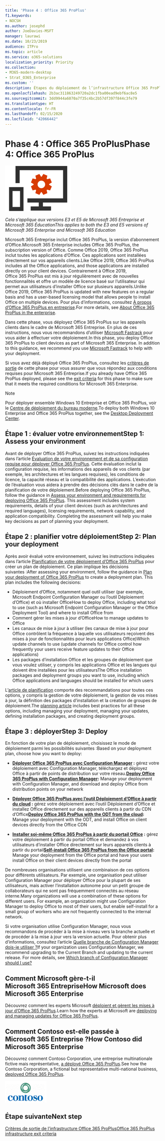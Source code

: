 ```yaml
---
title: 'Phase 4 : Office 365 ProPlus'
f1.keywords:
- NOCSH
ms.author: josephd
author: JoeDavies-MSFT
manager: laurawi
ms.date: 10/23/2019
audience: ITPro
ms.topic: article
ms.service: o365-solutions
localization_priority: Priority
ms.collection:
- M365-modern-desktop
- Strat_O365_Enterprise
ms.custom: ''
description: Étapes du déploiement de l’infrastructure Office 365 ProPlus pour Microsoft 365 Entreprise.
ms.openlocfilehash: 2b3ac311863249720a2dc1fba00ead9ebf6ac8e5
ms.sourcegitcommit: 3dd9944a6070a7f35c4bc2b57df397f844c3fe79
ms.translationtype: HT
ms.contentlocale: fr-FR
ms.lasthandoff: 02/15/2020
ms.locfileid: "42066442"
---
```

# <a name="phase-4-office-365-proplus"></a><span data-ttu-id="26339-103">Phase 4 : Office 365 ProPlus</span><span class="sxs-lookup"><span data-stu-id="26339-103">Phase 4: Office 365 ProPlus</span></span>

![Phase 4 : Office 365 ProPlus](../media/deploy-foundation-infrastructure/O365proplus_icon.png)

<span data-ttu-id="26339-105">*Cela s’applique aux versions E3 et E5 de Microsoft 365 Entreprise et Microsoft 365 Éducation*</span><span class="sxs-lookup"><span data-stu-id="26339-105">*This applies to both the E3 and E5 versions of Microsoft 365 Enterprise and Microsoft 365 Education*</span></span>

<span data-ttu-id="26339-106">Microsoft 365 Entreprise inclut Office 365 ProPlus, la version d’abonnement d’Office.</span><span class="sxs-lookup"><span data-stu-id="26339-106">Microsoft 365 Enterprise includes Office 365 ProPlus, the subscription version of Office.</span></span> <span data-ttu-id="26339-107">Comme Office 2019, Office 365 ProPlus inclut toutes les applications d’Office. Ces applications sont installées directement sur vos appareils clients.</span><span class="sxs-lookup"><span data-stu-id="26339-107">Like Office 2019, Office 365 ProPlus includes all the Office applications, and those applications are installed directly on your client devices.</span></span> <span data-ttu-id="26339-108">Contrairement à Office 2019, Office 365 ProPlus est mis à jour régulièrement avec de nouvelles fonctionnalités et offre un modèle de licence basé sur l’utilisateur qui permet aux utilisateurs d’installer Office sur plusieurs appareils.</span><span class="sxs-lookup"><span data-stu-id="26339-108">Unlike Office 2019, Office 365 ProPlus is updated with new features on a regular basis and has a user-based licensing model that allows people to install Office on multiple devices.</span></span> <span data-ttu-id="26339-109">Pour plus d’informations, consultez [À propos d’Office 365 ProPlus en entreprise](https://docs.microsoft.com/deployoffice/about-office-365-proplus-in-the-enterprise).</span><span class="sxs-lookup"><span data-stu-id="26339-109">For more details, see [About Office 365 ProPlus in the enterprise](https://docs.microsoft.com/deployoffice/about-office-365-proplus-in-the-enterprise).</span></span>

<span data-ttu-id="26339-p102">Dans cette phase, vous déployez Office 365 ProPlus sur les appareils clients dans le cadre de Microsoft 365 Entreprise. En plus de ces instructions, nous vous recommandons d’utiliser [Microsoft Fastrack](https://fasttrack.microsoft.com/office) pour vous aider à effectuer votre déploiement.</span><span class="sxs-lookup"><span data-stu-id="26339-p102">In this phase, you deploy Office 365 ProPlus to client devices as part of Microsoft 365 Enterprise. In addition to this guidance, we recommend you use [Microsoft Fastrack](https://fasttrack.microsoft.com/office) to help with your deployment.</span></span> 

<span data-ttu-id="26339-112">Si vous avez déjà déployé Office 365 ProPlus, consultez les [critères de sortie](office365proplus-exit-criteria.md) de cette phase pour vous assurer que vous répondez aux conditions requises pour Microsoft 365 Entreprise.</span><span class="sxs-lookup"><span data-stu-id="26339-112">If you already have Office 365 ProPlus deployed, please see the [exit criteria](office365proplus-exit-criteria.md) for this phase to make sure that it meets the required conditions for Microsoft 365 Enterprise.</span></span>

>[!Note]
><span data-ttu-id="26339-113">Pour déployer ensemble Windows 10 Entreprise et Office 365 ProPlus, voir le [Centre de déploiement du bureau moderne](desktop-deployment-center-home.md).</span><span class="sxs-lookup"><span data-stu-id="26339-113">To deploy both Windows 10 Enterprise and Office 365 ProPlus together, see the [Desktop Deployment Center](desktop-deployment-center-home.md).</span></span>
>

## <a name="step-1-assess-your-environment"></a><span data-ttu-id="26339-114">Étape 1 : évaluer votre environnement</span><span class="sxs-lookup"><span data-stu-id="26339-114">Step 1: Assess your environment</span></span>

<span data-ttu-id="26339-p103">Avant de déployer Office 365 ProPlus, suivez les instructions indiquées dans l’article [Évaluation de votre environnement et de sa configuration requise pour déployer Office 365 ProPlus](https://docs.microsoft.com/DeployOffice/assess-office-365-proplus). Cette évaluation inclut la configuration requise, les informations des appareils de vos clients (par exemple, les architectures et les langues requises), les conditions de licence, la capacité réseau et la compatibilité des applications. L’exécution de l’évaluation vous aidera à prendre des décisions clés dans le cadre de la planification de votre déploiement.</span><span class="sxs-lookup"><span data-stu-id="26339-p103">Before deploying Office 365 ProPlus, follow the guidance in [Assess your environment and requirements for deploying Office 365 ProPlus](https://docs.microsoft.com/DeployOffice/assess-office-365-proplus). This assessment includes system requirements, details of your client devices (such as architectures and required languages), licensing requirements, network capability, and application compatibility. Completing the assessment will help you make key decisions as part of planning your deployment.</span></span>

## <a name="step-2-plan-your-deployment"></a><span data-ttu-id="26339-118">Étape 2 : planifier votre déploiement</span><span class="sxs-lookup"><span data-stu-id="26339-118">Step 2: Plan your deployment</span></span>

<span data-ttu-id="26339-p104">Après avoir évalué votre environnement, suivez les instructions indiquées dans l’article [Planification de votre déploiement d’Office 365 ProPlus](https://docs.microsoft.com/DeployOffice/plan-office-365-proplus) pour créer un plan de déploiement. Ce plan implique les décisions suivantes :</span><span class="sxs-lookup"><span data-stu-id="26339-p104">After assessing your environment, follow the guidance in [Plan your deployment of Office 365 ProPlus](https://docs.microsoft.com/DeployOffice/plan-office-365-proplus) to create a deployment plan. This plan includes the following decisions:</span></span> 

- <span data-ttu-id="26339-121">Déploiement d’Office, notamment quel outil utiliser (par exemple, Microsoft Endpoint Configuration Manager ou l’outil Déploiement d’Office) et où installer Office</span><span class="sxs-lookup"><span data-stu-id="26339-121">How to deploy Office, including what tool to use (such as Microsoft Endpoint Configuration Manager or the Office Deployment Tool) and where to install Office from</span></span>
- <span data-ttu-id="26339-122">Comment gérer les mises à jour d’Office</span><span class="sxs-lookup"><span data-stu-id="26339-122">How to manage updates to Office</span></span>
- <span data-ttu-id="26339-123">Les canaux de mise à jour à utiliser (les canaux de mise à jour pour Office contrôlent la fréquence à laquelle vos utilisateurs reçoivent des mises à jour de fonctionnalités pour leurs applications Office)</span><span class="sxs-lookup"><span data-stu-id="26339-123">Which update channels to use (update channels for Office control how frequently your users receive feature updates to their Office applications)</span></span>
- <span data-ttu-id="26339-124">Les packages d’installation Office et les groupes de déploiement que vous voulez utiliser, y compris les applications Office et les langues qui doivent être installées pour les utilisateurs</span><span class="sxs-lookup"><span data-stu-id="26339-124">The Office installation packages and deployment groups you want to use, including which Office applications and languages should be installed for which users</span></span>

<span data-ttu-id="26339-125">L’[article de planification](https://docs.microsoft.com/DeployOffice/plan-office-365-proplus) comporte des recommandations pour toutes ces options, y compris la gestion de votre déploiement, la gestion de vos mises à jour, la définition des packages d’installation et la création de groupes de déploiement.</span><span class="sxs-lookup"><span data-stu-id="26339-125">The [planning article](https://docs.microsoft.com/DeployOffice/plan-office-365-proplus) includes best practices for all these options, including managing your deployment, managing your updates, defining installation packages, and creating deployment groups.</span></span> 

## <a name="step-3-deploy"></a><span data-ttu-id="26339-126">Étape 3 : déployer</span><span class="sxs-lookup"><span data-stu-id="26339-126">Step 3: Deploy</span></span>

<span data-ttu-id="26339-127">En fonction de votre plan de déploiement, choisissez le mode de déploiement parmi les possibilités suivantes :</span><span class="sxs-lookup"><span data-stu-id="26339-127">Based on your deployment plan, choose how you want to deploy:</span></span>

- <span data-ttu-id="26339-128">**[Déployer Office 365 ProPlus avec Configuration Manager](https://docs.microsoft.com/deployoffice/deploy-office-365-proplus-with-system-center-configuration-manager) :** gérez votre déploiement avec Configuration Manager, téléchargez et déployez Office à partir de points de distribution sur votre réseau.</span><span class="sxs-lookup"><span data-stu-id="26339-128">**[Deploy Office 365 ProPlus with Configuration Manager](https://docs.microsoft.com/deployoffice/deploy-office-365-proplus-with-system-center-configuration-manager):** Manage your deployment with Configuration Manager, and download and deploy Office from distribution points on your network</span></span>

- <span data-ttu-id="26339-129">**[Déployer Office 365 ProPlus avec l’outil Déploiement d’Office à partir du cloud](https://docs.microsoft.com/deployoffice/deploy-office-365-proplus-from-the-cloud) :** gérez votre déploiement avec l’outil Déploiement d’Office et installez Office directement sur des appareils clients à partir du CDN d’Office</span><span class="sxs-lookup"><span data-stu-id="26339-129">**[Deploy Office 365 ProPlus with the ODT from the cloud](https://docs.microsoft.com/deployoffice/deploy-office-365-proplus-from-the-cloud):** Manage your deployment with the ODT, and install Office on client devices directly from the Office CDN</span></span>
 
- <span data-ttu-id="26339-130">**[Installer soi-même Office 365 ProPlus à partir du portail Office](https://docs.microsoft.com/deployoffice/manage-software-download-settings-office-365) :** gérez votre déploiement à partir du portail Office et demandez à vos utilisateurs d’installer Office directement sur leurs appareils clients à partir du portail</span><span class="sxs-lookup"><span data-stu-id="26339-130">**[Self-install Office 365 ProPlus from the Office portal](https://docs.microsoft.com/deployoffice/manage-software-download-settings-office-365):** Manage your deployment from the Office portal and have your users install Office on their client devices directly from the portal</span></span>

<span data-ttu-id="26339-p105">De nombreuses organisations utilisent une combinaison de ces options pour différents utilisateurs. Par exemple, une organisation peut utiliser Configuration Manager pour déployer Office pour la plupart de ses utilisateurs, mais activer l’installation autonome pour un petit groupe de collaborateurs qui ne sont pas fréquemment connectés au réseau interne.</span><span class="sxs-lookup"><span data-stu-id="26339-p105">Many organizations will use a combination of these options for different users. For example, an organization might use Configuration Manager to deploy Office to most of their users, but enable self-install for a small group of workers who are not frequently connected to the internal network.</span></span> 

<span data-ttu-id="26339-p106">Si votre organisation utilise Configuration Manager, nous vous recommandons de procéder à la mise à niveau vers la branche actuelle et de procéder à la mise à jour vers la version actuelle. Pour obtenir plus d’informations, consultez l’article [Quelle branche de Configuration Manager dois-je utiliser ?](https://docs.microsoft.com/configmgr/core/understand/which-branch-should-i-use)</span><span class="sxs-lookup"><span data-stu-id="26339-p106">If your organization uses Configuration Manager, we recommend upgrading to the Current Branch and updating to the current release. For more details, see [Which branch of Configuration Manager should I use?](https://docs.microsoft.com/configmgr/core/understand/which-branch-should-i-use)</span></span>

## <a name="how-microsoft-does-microsoft-365-enterprise"></a><span data-ttu-id="26339-135">Comment Microsoft gère-t-il Microsoft 365 Entreprise</span><span class="sxs-lookup"><span data-stu-id="26339-135">How Microsoft does Microsoft 365 Enterprise</span></span>

<span data-ttu-id="26339-136">Découvrez comment les experts Microsoft [déploient et gèrent les mises à jour d’Office 365 ProPlus](https://www.microsoft.com/itshowcase/deploying-and-managing-microsoft-365#primaryR7).</span><span class="sxs-lookup"><span data-stu-id="26339-136">Learn how the experts at Microsoft are [deploying and managing updates for Office 365 ProPlus](https://www.microsoft.com/itshowcase/deploying-and-managing-microsoft-365#primaryR7).</span></span>

## <a name="how-contoso-did-microsoft-365-enterprise"></a><span data-ttu-id="26339-137">Comment Contoso est-elle passée à Microsoft 365 Entreprise ?</span><span class="sxs-lookup"><span data-stu-id="26339-137">How Contoso did Microsoft 365 Enterprise</span></span>

<span data-ttu-id="26339-138">Découvrez comment Contoso Corporation, une entreprise multinationale fictive mais représentative, [a déployé Office 365 ProPlus](contoso-o365pp.md).</span><span class="sxs-lookup"><span data-stu-id="26339-138">See how the Contoso Corporation, a fictional but representative multi-national business, [deployed Office 365 ProPlus](contoso-o365pp.md).</span></span>

![Société Contoso](../media/contoso-overview/contoso-icon.png)

## <a name="next-step"></a><span data-ttu-id="26339-140">Étape suivante</span><span class="sxs-lookup"><span data-stu-id="26339-140">Next step</span></span>

[<span data-ttu-id="26339-141">Critères de sortie de l’infrastructure Office 365 ProPlus</span><span class="sxs-lookup"><span data-stu-id="26339-141">Office 365 ProPlus infrastructure exit criteria</span></span>](office365proplus-exit-criteria.md)

